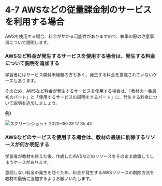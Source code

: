 # 4-7 AWSなどの従量課金制のサービスを利用する場合

AWSを使用する場合、料金がかかる可能性がありますので、執筆の際の注意事項について説明します。



### AWSなど料金が発生するサービスを使用する場合は、発生する料金について説明を追加する

学習者にはサービス開発未経験の方も多く、発生する料金を意識されていないケースもあります。

そのため、AWSなど料金が発生するサービスを使用する場合は、「教材の一番最初のパート」と「使用するサービスの説明をするパート」に、発生する料金について説明を追加しましょう。

**例）**

![&#x30B9;&#x30AF;&#x30EA;&#x30FC;&#x30F3;&#x30B7;&#x30E7;&#x30C3;&#x30C8; 2020-06-28 17 35 43](https://user-images.githubusercontent.com/36391432/86084240-47967880-bad7-11ea-8c2d-ca326686085e.png)

### 

### AWSなどのサービスを使用する場合は、教材の最後に削除するリソースが何か明記する

学習者が教材を終えた後、作成したAWSなどのリソースをそのまま放置してしまうケースがあります。

意図しない料金の発生を防ぐため、料金が発生するAWSリソースの削除方法を教材の最後に追加するようお願いいたします。


